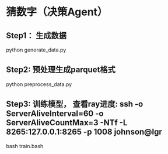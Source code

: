 # 猜数字（决策Agent）

## Step1： 生成数据
python generate_data.py

## Step2: 预处理生成parquet格式
python preprocess_data.py

## Step3: 训练模型， 查看ray进度: ssh -o ServerAliveInterval=60 -o ServerAliveCountMax=3 -NTf -L 8265:127.0.0.1:8265 -p 1008 johnson@lgr
bash train.bash
